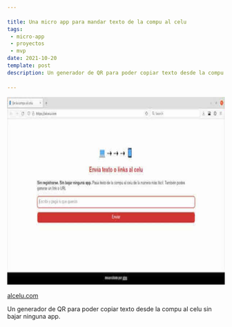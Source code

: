 ```yaml
---

title: Una micro app para mandar texto de la compu al celu
tags:
 - micro-app
 - proyectos
 - mvp
date: 2021-10-20
template: post
description: Un generador de QR para poder copiar texto desde la compu al celu sin bajar ninguna app. 

---
```


<img src="alcelu.jpg" alt="Screenshot de la micro app AlCelu.com" width="800" height="435" />

<p class="text-center"><a href="https://alcelu.com">alcelu.com</a></p>

Un generador de QR para poder copiar texto desde la compu al celu sin bajar ninguna app. 
